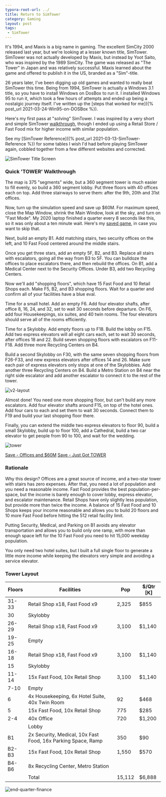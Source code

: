 ```yaml
---
typora-root-url: ../
title: Return to SimTower
category: Gaming
layout: post
tags: 
 - SimTower
---
```


It's 1994, and Maxis is a big name in gaming. The excellent SimCity 2000 released last year, but we're looking at a lesser known title, SimTower. SimTower was not actually developed by Maxis, but instead by Yoot Saito, who was inspired by the 1989 SimCity. The game was released as "The Tower" in Japan and was relatively successful. Maxis learned about the game and offered to publish it in the US, branded as a "Sim"-title.

26 years later, I've been digging up old games and wanted to really beat SimTower this time. Being from 1994, SimTower is actually a Windows 3.1 title, so you have to install Windows on DosBox to run it. I installed Windows 95 to run it, which took a few hours of attempts and ended up being a nostalgic journey itself. I've written up the [steps that worked for me]({% post_url 2021-03-24-Win95-on-DOSBox %}).

Here's my first pass at "solving" SimTower. I was inspired by a very short and simple SimTower [walkthrough](http://blog.codekills.net/2009/03/15/how-to-beat-simtower/), though I ended up using a Retail Store / Fast Food mix for higher income with similar population.

See my [SimTower Reference]({% post_url 2021-03-13-SimTower-Reference %}) for some tables I wish I'd had before playing SimTower again, cobbled together from a few different websites and corrected.

![SimTower Title Screen](/assets/img/SimTower/title-screen.png)

### Quick 'TOWER' Walkthrough

The map is 375 "segments" wide, but a 360 segment tower is much easier to fill evenly, so build a 360 segment lobby. Put three floors with 40 offices each on top. Add three stairways to serve them: after the 9th, 20th and 31st offices. 

Now, turn up the simulation speed and save up $60M.  For maximum speed, close the Map Window, shrink the Main Window, look at the sky, and turn on "Fast Mode". My 2020 laptop finished a quarter every 8 seconds like this, so it was only about a ten minute wait. Here's my [saved game](/assets/files/SimTower/144_60M.TDT), in case you want to skip that.

Next, build an empty B1. Add matching stairs, two security offices on the left, and 10 Fast Food centered around the middle stairs. 

Once you get three stars, add an empty 5F, B2, and B3. Replace all stairs with escalators, going all the way from B3 to 5F. You can bulldoze the offices to place escalators there, and then rebuild the offices. On B1, add a Medical Center next to the Security Offices. Under B3, add two Recycling Centers.

Now we'll add "shopping floors", which have 15 Fast Food and 10 Retail Shops each. Make F5, B2, and B3 shopping floors. Wait for a quarter and confirm all of your facilities have a blue eval.

Time for a small hotel. Add an empty F6. Add four elevator shafts, after office 8, 16, 24, and 32, set to wait 30 seconds before departure. On F6, add four Housekeepings, six suites, and 40 twin rooms. The four elevators should serve all of the rooms efficiently.

Time for a Skylobby. Add empty floors up to F18. Build the lobby on F15. Add two express elevators will all eight cars each, set to wait 30 seconds, after offices 18 and 22. Build seven shopping floors with escalators on F11-F18. Add three more Recycling Centers on B4.

Build a second Skylobby on F30, with the same seven shopping floors from F26-F33, and new express elevators after offices 14 and 26. Make sure each pair of express elevators only stops at one of the Skylobbies. Add another three Recycling Centers on B4. Build a Metro Station on B4 near the right side escalator and add another escalator to connect it to the rest of the tower.

![v2-layout](/assets/img/SimTower/v2-layout.png)

Almost done! You need one more shopping floor, but can't build any more escalators. Add four elevator shafts around F15, on top of the hotel ones. Add four cars to each and set them to wait 30 seconds. Connect them to F19 and build your last shopping floor there.

Finally, you can extend the middle two express elevators to floor 90, build a small Skylobby, build up to floor 100, add a Cathedral, build a two car elevator to get people from 90 to 100, and wait for the wedding. 

![tower](/assets/img/SimTower/tower.png)

[Save - Offices and $60M](/assets/files/SimTower/144_60M.TDT)
[Save - Just Got TOWER](/assets/files/SimTower/V2F100.TDT)

### Rationale

Why this design? Offices are a great source of income, and a two-star tower with stairs has zero expenses. After that, you need a lot of population and you need a reasonable income. Fast Food provides the best population-per-space, but the income is barely enough to cover lobby, express elevator, and escalator maintenance. Retail Shops have only slightly less population, but provide more than twice the income. A balance of 15 Fast Food and 10 Shops keeps your income reasonable and allows you to build 20 floors and 10 more Fast Food before hitting the 512 retail facility limit.

Putting Security, Medical, and Parking on B1 avoids any elevator transportation and allows you to build only one ramp, with more than enough space left for the 10 Fast Food you need to hit 15,000 weekday population.

You only need two hotel suites, but I built a full single floor to generate a little more income while keeping the elevators very simple and avoiding a service elevator.



### Tower Layout

| Floors | Facilities                                                   | Pop    | $/Qtr [K] |
| ------ | ------------------------------------------------------------ | ------ | --------- |
| 31-33  | Retail Shop x18, Fast Food x9                                | 2,325  | $855      |
| 30     | Skylobby                                                     |        |           |
| 26-29  | Retail Shop x18, Fast Food x9                                | 3,100  | $1,140    |
| 19-25  | Empty                                                        |        |           |
| 16-18  | Retail Shop x18, Fast Food x9                                | 3,100  | $1,140    |
| 15     | Skylobby                                                     |        |           |
| 11-14  | 15x Fast Food, 10x Retail Shop                               | 3,100  | $1,140    |
| 7-10   | Empty                                                        |        |           |
| 6      | 4x Housekeeping, 6x Hotel Suite, 40x Twin Room               | 92     | $468      |
| 5      | 15x Fast Food, 10x Retail Shop                               | 775    | $285      |
| 2-4    | 40x Office                                                   | 720    | $1,200    |
|        | Lobby                                                        |        |           |
| B1     | 2x Security, Medical, 10x Fast Food, 16x Parking Space, Ramp | 350    | $90       |
| B2-B3  | 15x Fast Food, 10x Retail Shop                               | 1,550  | $570      |
| B4-B6  | 8x Recycling Center, Metro Station                           |        |           |
|        | Total                                                        | 15,112 | $6,888    |

![end-quarter-finance](/assets/img/SimTower/end-quarter-finance.png)

